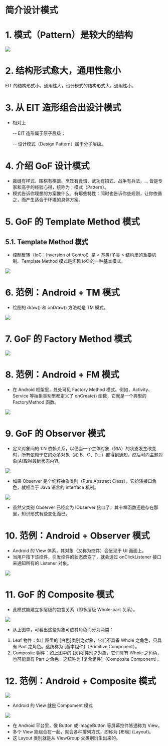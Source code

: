 # 简介设计模式

# 1. 模式（Pattern）是较大的结构

![](image/模式.png)

# 2. 结构形式愈大，通用性愈小

EIT 的结构形式小，通用性大，设计模式的结构形式大，通用性小。

# 3. 从 EIT 造形组合出设计模式

* 相对上

  -- EIT 造形属于原子层级；

  -- 设计模式（Design Pattern）属于分子层级。

# 4. 介绍 GoF 设计模式

* 裁缝有样式、围棋有棋谱、烹饪有食谱、武功有招式、战争有兵法，... 皆是专家和高手的经验心得，统称为：模式（Pattern）。
* 模式告诉你理想的方案像什么，有那些特性：同时也告诉你些规则，让你依循之，而产生适合于环境的具体方案。

# 5. GoF 的 Template Method 模式

## 5.1. Template Method 模式

* 控制反转（IoC：Inversion of Control）是 < 基类/子类 > 结构里的重要机制。Template Method 模式是实现 IoC 的一种基本模式。

![](image/TM模式.jpeg)



# 6. 范例：Android + TM 模式

* 绘图的 draw() 和 onDraw() 方法就是 TM 模式。

![](image/draw方法TM模式.png)

# 7. GoF 的 Factory Method 模式

![](image/GoF的FM模式.jpeg)

# 8. 范例：Android + FM 模式

* 在 Android 框架里，处处可见 Factory Method 模式。例如，Activity、Service 等抽象类别里都定义了 onCreate() 函数，它就是一个典型的 FactoryMethod 函数。

![](image/FM(工厂)模式.png)

# 9. GoF 的 Observer 模式

* 定义对象间的 1:N 依赖关系，以便当一个主体对象（如A）的状态发生改变时，所有依赖于它的众多对象（如 B、C、D...）都得到通知，然后可向主题对象(A)取得最新状态内容。

![](image/GoF的Observer模式.png)

* 如果 Observer 是个纯粹抽象类别（Pure Abstract Class），它扮演接口角色，就相当于 Java 语言的 interface 机制。

![](image/Observer的接口模式.png)

* 虽然父类别 Observer 已经变为 IObserver 接口了，其卡榫函数还是存在那里，知识形式有些变化而已。

# 10. 范例：Android + Observer 模式

* Android 的 View 体系，其对象（又称为控件）会呈现于 UI 画面上。
* 当用户按下该控件，引发控件的状态改变了，就会透过 onClickListener 接口来通知所有的 Listener 对象。

![](image/onclick的observer模式.png)

# 11. GoF 的 Composite 模式

* 此模式能建立多层级的包含关系（即多层级 Whole-part 关系）。

![](image/Composite.png)

* 从上图中，可看出这些对象可依其角色而分为两类：

1. Leaf 物件：如上图里的 [白色]类别之对象，它们不具备 Whole 之角色，只具有 Part 之角色。这统称为 [基本组件]（Primitive Component）。
2. Composite 物件：如上图中的 [灰色]类别之对象，它们具有 Whole 之角色，也可能具有 Part 之角色。这统称为 [复合组件]（Composite Component）。

# 12. 范例：Android + Composite 模式

![](image/compoment.png)

* Android 的 View 就是 Compoment 模式

![](image/view的componment模式.png)

* 在 Android 平台里，像 Button 或 ImageButton 等屏幕控件皆通称为 View。
* 多个 View 能组合在一起，就会各种排列方式，即称为 [布局] (Layout)。
* 这 Layout 类别就是从 ViewGroup 父类别衍生出来的。

